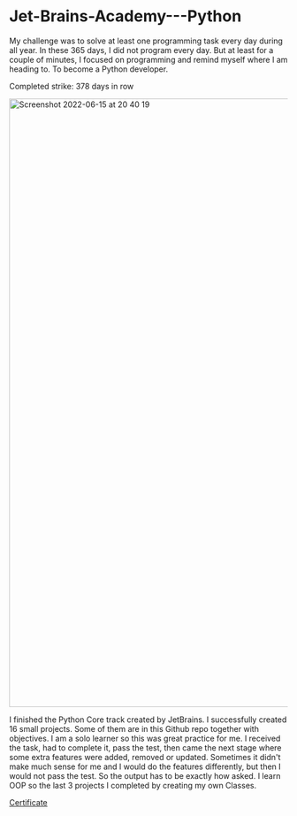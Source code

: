# Jet-Brains-Academy---Python
My challenge was to solve at least one programming task every day during all year. In these 365 days, I did not program every day. But at least for a couple of minutes, I focused on programming and remind myself where I am heading to. To become a Python developer.

Completed strike: 378 days in row

<img width="1100" alt="Screenshot 2022-06-15 at 20 40 19" src="https://user-images.githubusercontent.com/78157639/173901288-698717a3-5e83-49ae-ba1a-d32782ae514e.png">

I finished the Python Core track created by JetBrains. I successfully created 16 small projects. Some of them are in this Github repo together with objectives. I am a solo learner so this was great practice for me. I received the task, had to complete it, pass the test, then came the next stage where some extra features were added, removed or updated. Sometimes it didn't make much sense for me and I would do the features differently, but then I would not pass the test. So the output has to be exactly how asked. I learn OOP so the last 3 projects I completed by creating my own Classes.

[Certificate](https://github.com/OndrejPech/Jet-Brains-Academy---Python/blob/main/jetbrains-academy-certificate.pdf)
